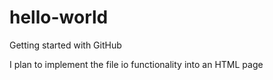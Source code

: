 # hello-world
Getting started with GitHub

I plan to implement the file io functionality into an HTML page
